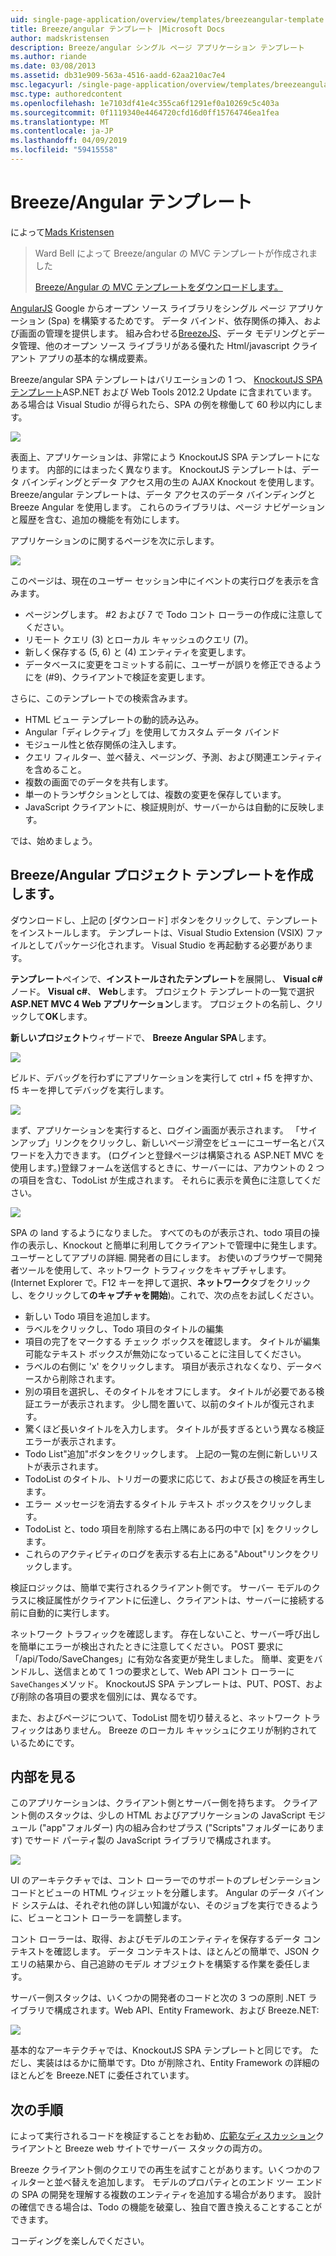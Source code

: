 ```yaml
---
uid: single-page-application/overview/templates/breezeangular-template
title: Breeze/angular テンプレート |Microsoft Docs
author: madskristensen
description: Breeze/angular シングル ページ アプリケーション テンプレート
ms.author: riande
ms.date: 03/08/2013
ms.assetid: db31e909-563a-4516-aadd-62aa210ac7e4
msc.legacyurl: /single-page-application/overview/templates/breezeangular-template
msc.type: authoredcontent
ms.openlocfilehash: 1e7103df41e4c355ca6f1291ef0a10269c5c403a
ms.sourcegitcommit: 0f1119340e4464720cfd16d0ff15764746ea1fea
ms.translationtype: MT
ms.contentlocale: ja-JP
ms.lasthandoff: 04/09/2019
ms.locfileid: "59415558"
---
```

# <a name="breezeangular-template"></a>Breeze/Angular テンプレート

によって[Mads Kristensen](https://github.com/madskristensen)

> Ward Bell によって Breeze/angular の MVC テンプレートが作成されました
> 
> [Breeze/Angular の MVC テンプレートをダウンロードします。](https://go.microsoft.com/fwlink/?LinkId=286437)


[AngularJS](http://angularjs.org) Google からオープン ソース ライブラリをシングル ページ アプリケーション (Spa) を構築するためです。 データ バインド、依存関係の挿入、および画面の管理を提供します。 組み合わせる[BreezeJS](http://www.breezejs.com/?utm_source=ms-spa)、データ モデリングとデータ管理、他のオープン ソース ライブラリがある優れた Html/javascript クライアント アプリの基本的な構成要素。

Breeze/angular SPA テンプレートはバリエーションの 1 つ、 [KnockoutJS SPA テンプレート](../introduction/knockoutjs-template.md)ASP.NET および Web Tools 2012.2 Update に含まれています。 ある場合は Visual Studio が得られたら、SPA の例を稼働して 60 秒以内にします。

![](http://www.breezejs.com/sites/all/images/spa-template/NgRunningTodoPage.png)

表面上、アプリケーションは、非常によう KnockoutJS SPA テンプレートになります。 内部的にはまったく異なります。 KnockoutJS テンプレートは、データ バインディングとデータ アクセス用の生の AJAX Knockout を使用します。 Breeze/angular テンプレートは、データ アクセスのデータ バインディングと Breeze Angular を使用します。 これらのライブラリは、ページ ナビゲーションと履歴を含む、追加の機能を有効にします。

アプリケーションのに関するページを次に示します。

![](http://www.breezejs.com/sites/all/images/spa-template/NgRunningAboutPage.png)

このページは、現在のユーザー セッション中にイベントの実行ログを表示を含みます。

- ページングします。 #2 および 7 で Todo コント ローラーの作成に注意してください。
- リモート クエリ (3) とローカル キャッシュのクエリ (7)。
- 新しく保存する (5, 6) と (4) エンティティを変更します。
- データベースに変更をコミットする前に、ユーザーが誤りを修正できるようにを (#9)、クライアントで検証を変更します。

さらに、このテンプレートでの検索含みます。

- HTML ビュー テンプレートの動的読み込み。
- Angular「ディレクティブ」を使用してカスタム データ バインド
- モジュール性と依存関係の注入します。
- クエリ フィルター、並べ替え、ページング、予測、および関連エンティティを含めること。
- 複数の画面でのデータを共有します。
- 単一のトランザクションとしては、複数の変更を保存しています。
- JavaScript クライアントに、検証規則が、サーバーからは自動的に反映します。

では、始めましょう。

## <a name="create-a-breezeangular-template-project"></a>Breeze/Angular プロジェクト テンプレートを作成します。

ダウンロードし、上記の [ダウンロード] ボタンをクリックして、テンプレートをインストールします。 テンプレートは、Visual Studio Extension (VSIX) ファイルとしてパッケージ化されます。 Visual Studio を再起動する必要があります。

**テンプレート**ペインで、**インストールされたテンプレート**を展開し、 **Visual c#** ノード。 **Visual c#**、 **Web**します。 プロジェクト テンプレートの一覧で選択**ASP.NET MVC 4 Web アプリケーション**します。 プロジェクトの名前し、クリックして**OK**します。

**新しいプロジェクト**ウィザードで、 **Breeze Angular SPA**します。

![](http://www.breezejs.com/sites/all/images/spa-template/SelectBreezeNgSpaTemplate.png)

ビルド、デバッグを行わずにアプリケーションを実行して ctrl + f5 を押すか、f5 キーを押してデバッグを実行します。

![](http://www.breezejs.com/sites/all/images/spa-template/ZephyrLogin.png)

まず、アプリケーションを実行すると、ログイン画面が表示されます。 「サインアップ」リンクをクリックし、新しいページ滑空をビューにユーザー名とパスワードを入力できます。 (ログインと登録ページは構築される ASP.NET MVC を使用します。)登録フォームを送信するときに、サーバーには、アカウントの 2 つの項目を含む、TodoList が生成されます。 それらに表示を黄色に注意してください。

![](http://www.breezejs.com/sites/all/images/spa-template/TodoList.png)

SPA の land するようになりました。 すべてのものが表示され、todo 項目の操作の表示し、Knockout と簡単に利用してクライアントで管理中に発生します。 ユーザーとしてアプリの詳細. 開発者の目にします。 お使いのブラウザーで開発者ツールを使用して、ネットワーク トラフィックをキャプチャします。 (Internet Explorer で。F12 キーを押して選択、**ネットワーク**タブをクリックし、をクリックして**のキャプチャを開始**)。これで、次の点をお試しください。

- 新しい Todo 項目を追加します。
- ラベルをクリックし、Todo 項目のタイトルの編集
- 項目の完了をマークする チェック ボックスを確認します。 タイトルが編集可能なテキスト ボックスが無効になっていることに注目してください。
- ラベルの右側に 'x' をクリックします。 項目が表示されなくなり、データベースから削除されます。
- 別の項目を選択し、そのタイトルをオフにします。 タイトルが必要である検証エラーが表示されます。 少し間を置いて、以前のタイトルが復元されます。
- 驚くほど長いタイトルを入力します。 タイトルが長すぎるという異なる検証エラーが表示されます。
- Todo List"追加"ボタンをクリックします。 上記の一覧の左側に新しいリストが表示されます。
- TodoList のタイトル、トリガーの要求に応じて、および長さの検証を再生します。
- エラー メッセージを消去するタイトル テキスト ボックスをクリックします。
- TodoList と、todo 項目を削除する右上隅にある円の中で [x] をクリックします。
- これらのアクティビティのログを表示する右上にある"About"リンクをクリックします。

検証ロジックは、簡単で実行されるクライアント側です。 サーバー モデルのクラスに検証属性がクライアントに伝達し、クライアントは、サーバーに接続する前に自動的に実行します。

ネットワーク トラフィックを確認します。 存在しないこと、サーバー呼び出しを簡単にエラーが検出されたときに注意してください。 POST 要求に「/api/Todo/SaveChanges」に有効な各変更が発生しました。 簡単、変更をバンドルし、送信まとめて 1 つの要求として、Web API コント ローラーに`SaveChanges`メソッド。 KnockoutJS SPA テンプレートは、PUT、POST、および削除の各項目の要求を個別には、異なるです。

また、およびページについて、TodoList 間を切り替えると、ネットワーク トラフィックはありません。 Breeze のローカル キャッシュにクエリが制約されているためにです。

## <a name="peek-inside"></a>内部を見る

このアプリケーションは、クライアント側とサーバー側を持ちます。 クライアント側のスタックは、少しの HTML およびアプリケーションの JavaScript モジュール ("app"フォルダー) 内の組み合わせプラス ("Scripts"フォルダーにあります) でサード パーティ製の JavaScript ライブラリで構成されます。

![](http://www.breezejs.com/sites/all/images/spa-template/NgClientArchitecture2.png)

UI のアーキテクチャでは、コント ローラーでのサポートのプレゼンテーション コードとビューの HTML ウィジェットを分離します。 Angular のデータ バインド システムは、それぞれ他の詳しい知識がない、そのジョブを実行できるように、ビューとコント ローラーを調整します。

コント ローラーは、取得、およびモデルのエンティティを保存するデータ コンテキストを確認します。 データ コンテキストは、ほとんどの簡単で、JSON クエリの結果から、自己追跡のモデル オブジェクトを構築する作業を委任します。

サーバー側スタックは、いくつかの開発者のコードと次の 3 つの原則 .NET ライブラリで構成されます。Web API、Entity Framework、および Breeze.NET:

![](http://www.breezejs.com/sites/all/images/spa-template/ServerArchitecture.png)

基本的なアーキテクチャでは、KnockoutJS SPA テンプレートと同じです。 ただし、実装ははるかに簡単です。Dto が削除され、Entity Framework の詳細のほとんどを Breeze.NET に委任されています。

## <a name="next-steps"></a>次の手順

によって実行されるコードを検証することをお勧め、[広範なディスカッション](http://www.breezejs.com/ng-spa-template?utm_source=ms-spa)クライアントと Breeze web サイトでサーバー スタックの両方の。

Breeze クライアント側のクエリでの再生を試すことがあります。いくつかのフィルターと並べ替えを追加します。 モデルのプロパティとのエンド ツー エンドの SPA の開発を理解する複数のエンティティを追加する場合があります。 設計の確信できる場合は、Todo の機能を破棄し、独自で置き換えることすることができます。

コーディングを楽しんでください。
